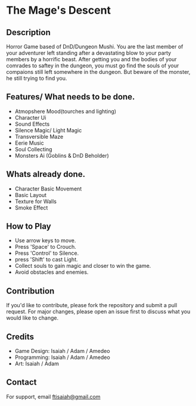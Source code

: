 # The Mage's Descent 

## Description
Horror Game based of DnD/Dungeon Mushi. 
You are the last member of your adventurer left standing after a devastating blow to your party members by a horrific beast. After getting you and the bodies of your comrades to saftey in the dungeon, you must go find the souls of your compaions still left somewhere in the dungeon. But beware of the monster, he still trying to find you. 

## Features/ What needs to be done.
- Atmopshere Mood(tourches and lighting)
- Character Ui
- Sound Effects
- Silence Magic/ Light Magic
- Transversible Maze
- Eerie Music 
- Soul Collecting
- Monsters Ai (Goblins & DnD Beholder)

## Whats already done.
- Character Basic Movement
- Basic Layout
- Texture for Walls
- Smoke Effect

## How to Play
- Use arrow keys to move.
- Press 'Space' to Crouch.
- Press 'Control' to Silence.
- press 'Shift' to cast Light.
- Collect souls to gain magic and closer to win the game.
- Avoid obstacles and enemies.

## Contribution
If you'd like to contribute, please fork the repository and submit a pull request. For major changes, please open an issue first to discuss what you would like to change.


## Credits
- Game Design: Isaiah / Adam /  Amedeo
- Programming: Isaiah / Adam / Amedeo
- Art: Isaiah / Adam

## Contact
For support, email ftisaiah@gmail.com
